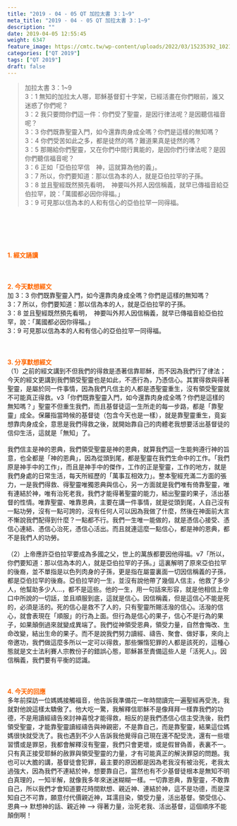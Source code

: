 ```yaml
---
title: "2019 - 04 - 05 QT 加拉太書 3：1~9"
meta_title: "2019 - 04 - 05 QT 加拉太書 3：1~9"
description: ""
date: 2019-04-05 12:55:45
weight: 6347
feature_image: https://cmtc.tw/wp-content/uploads/2022/03/15235392_10211799862337740_180693556567566654_o-1.webp
categories: ["QT 2019"]
tags: ["QT 2019"]
draft: false
---
```


<blockquote>加拉太書 3：1~9<br />
3：1 無知的加拉太人哪，耶穌基督釘十字架，已經活畫在你們眼前，誰又迷惑了你們呢？<br />
3：2 我只要問你們這一件：你們受了聖靈，是因行律法呢？是因聽信福音呢？<br />
3：3 你們既靠聖靈入門，如今還靠肉身成全嗎？你們是這樣的無知嗎？<br />
3：4 你們受苦如此之多，都是徒然的嗎？難道果真是徒然的嗎？<br />
3：5 那賜給你們聖靈，又在你們中間行異能的，是因你們行律法呢？是因你們聽信福音呢？<br />
3：6 正如「亞伯拉罕信　神，這就算為他的義」。<br />
3：7 所以，你們要知道：那以信為本的人，就是亞伯拉罕的子孫。<br />
3：8 並且聖經既然預先看明，　神要叫外邦人因信稱義，就早已傳福音給亞伯拉罕，說：「萬國都必因你得福。」<br />
3：9 可見那以信為本的人和有信心的亞伯拉罕一同得福。</blockquote><br />
&nbsp;<br />
<br />
&nbsp;<br />
<br />
<span style="color: #ff6600;"><strong>1. </strong><strong>經文誦讀</strong></span><br />
<br />
<span style="color: #ff6600;"><strong> </strong></span><br />
<br />
<span style="color: #ff6600;"><strong>2. 今天默想</strong><strong>經文<br />
</strong></span>加 3：3 你們既靠聖靈入門，如今還靠肉身成全嗎？你們是這樣的無知嗎？<br />
3：7 所以，你們要知道：那以信為本的人，就是亞伯拉罕的子孫。<br />
3：8 並且聖經既然預先看明，　神要叫外邦人因信稱義，就早已傳福音給亞伯拉罕，說：「萬國都必因你得福。」<br />
3：9 可見那以信為本的人和有信心的亞伯拉罕一同得福。<br />
<br />
&nbsp;<br />
<br />
<span style="color: #ff6600;"><strong>3. 分享默想經文<br />
</strong></span>（1）之前的經文講到不但我們的得救是憑著信靠耶穌，而不因為我們行了律法；今天的經文更講到我們領受聖靈也是如此，不憑行為，乃憑信心。其實得救與得著聖靈，是屬於同一件事情，因為我們凡信主的人都是憑聖靈重生，沒有領受聖靈就不可能真正得救。v3「你們既靠聖靈入門，如今還靠肉身成全嗎？你們是這樣的無知嗎？」聖靈不但重生我們，而且基督徒這一生所走的每一步路，都是「靠聖靈」成全。保羅指當時候的基督徒（包含今天也是一樣），就是靠聖靈重生，竟妄想靠肉身成全，意思是我們得救之後，就開始靠自己的肉體老我想要活出基督徒的信仰生活，這就是「無知」了。<br />
<br />
我們信主是神的恩典，我們領受聖靈是神的恩典，就算我們這一生能夠遵行神的旨意，也全都是「神的恩典」，因為從頭到尾，都是聖靈在我們生命中的工作。「我們原是神手中的工作」，而且是神手中的傑作，工作的正是聖靈，工作的地方，就是我們身處的日常生活，每天所經歷的「萬事互相效力」。整本聖經充滿二方面的張力，一是我們得救、得聖靈唯獨恩典與信心，另一方面就是我們唯有倚靠聖靈，唯有連結於神，唯有治死老我，我們才能得著聖靈的能力，結出聖靈的果子，活出基督的性情。唯靠聖靈、唯靠恩典，主要在講一件事情，就是從頭到尾，人自己沒有一點功勞，沒有一點可誇的，沒有任何人可以因為我做了什麼，然後在神面前大言不慚說我們配得到什麼？一點都不行。我們一生唯一能做的，就是憑信心接受、憑信心連結、憑信心治死，憑信心活出。而且就連這麼一點信心，都是神的恩典，都不是我們人的功勞。<br />
<br />
（2）上帝應許亞伯拉罕要成為多國之父，世上的萬族都要因他得福。v7「所以，你們要知道：那以信為本的人，就是亞伯拉罕的子孫。」這裏解明了原來亞伯拉罕的後裔，並不單指是以色列肉身的子孫，更是指在屬靈裏面一切因信稱義的子孫，都是亞伯拉罕的後裔。亞伯拉罕的一生，並沒有說他帶了幾個人信主，他救了多少人，他幫助多少人…，都不是這些。他的一生，用一句話來形容，就是他相信上帝口中所說的一切話，並且順服到底，這就是信心。因信稱義，但是這信心不能是死的，必須是活的。死的信心是救不了人的，只有聖靈所賜活潑的信心。活潑的信心，就會表現在「順服」的行為上面。但行為是信心的果子，信心不是行為的果子，如果顛倒過來就變成異端了。我們從神領受恩典，領受力量，自然會悔改、生命改變，結出生命的果子。而不是說我們努力讀經、禱告、聚會、做好事，來向上帝邀功，我們做這麼多所以一定可以得救，那些懶惰犯罪的人都是該死的，這種心態就是文士法利賽人宗教份子的錯誤心態，耶穌甚至責備這些人是「活死人」。因信稱義，我們要有平衡的認識。<br />
<br />
&nbsp;<br />
<br />
<span style="color: #ff6600;"><strong>4. 今天的回應<br />
</strong></span>多年前探訪一位媽媽接觸福音，他告訴我準備花一年時間讀完一遍聖經再受洗，我就對他說這樣太驕傲了。他大吃一驚，我解釋信耶穌不是像拜拜一樣靠我們的功德，不是用讀經禱告來討神喜悅才能得救，相反的是我們憑信心信主受洗後，我們領受聖靈，才能靠聖靈讀經禱告與神親密，不是靠自己，而是靠聖靈，結果這位媽媽很快就受洗了。我也遇到不少人告訴我他覺得自己現在還不配受洗，還有一些壞習慣或是罪惡，我都會解釋沒有聖靈，我們只會更壞，或是假冒偽善，表裏不一。只有真正接受耶穌的赦罪與領受聖靈的力量，才有可能真正的解決罪惡的問題。我也可以大膽的講，基督徒會犯罪，最主要的原因都是因為老我沒有被治死，老我太過強大，因為我們不連結於神，想要靠自己，當然也有不少基督徒根本是無知不明白真理的，一知半解，就像我多年來迷迷糊糊一樣。一切靠恩典，靠聖靈，不敢靠自己，所以我們才會知道要花時間默想、親近神、連結於神，這不是功德，而是深知自己不可靠，願意付代價親近神，耳濡目染，領受力量，活出基督。領受信心、恩典–&gt; 默想神的話、親近神 –&gt; 得著力量，治死老我、活出基督，這個順序不能顛倒啊！<br />
<br />
&nbsp;
        